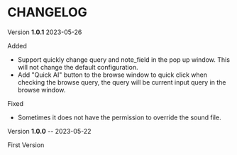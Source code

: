# CHANGELOG


Version **1.0.1** 2023-05-26

Added

* Support quickly change query and note_field in the pop up window. This will not change the default configuration.
* Add "Quick AI" button to the browse window to quick click when checking the browse query, the query will be current input query in the browse window.

Fixed

* Sometimes it does not have the permission to override the sound file.

Version **1.0.0** -- 2023-05-22

First Version